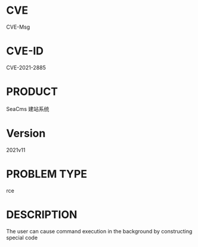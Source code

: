 # CVE
CVE-Msg
# CVE-ID
CVE-2021-2885
# PRODUCT
SeaCms 建站系统
# Version
2021v11
# PROBLEM TYPE
rce
# DESCRIPTION
The user can cause command execution in the background by constructing special code

